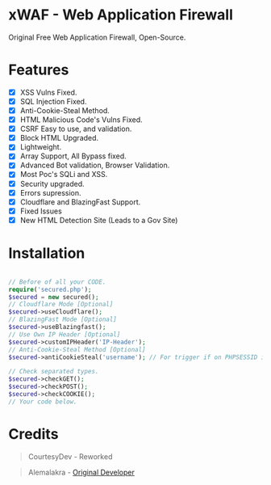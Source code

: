 # xWAF - Web Application Firewall

Original Free Web Application Firewall, Open-Source.

# Features

- [x] XSS Vulns Fixed.
- [x] SQL Injection Fixed.
- [x] Anti-Cookie-Steal Method.
- [x] HTML Malicious Code's Vulns Fixed.
- [x] CSRF Easy to use, and validation.
- [x] Block HTML Upgraded.
- [x] Lightweight.
- [x] Array Support, All Bypass fixed.
- [x] Advanced Bot validation, Browser Validation.
- [x] Most Poc's SQLi and XSS.
- [x] Security upgraded.
- [x] Errors supression.
- [x] Cloudflare and BlazingFast Support.
- [x] Fixed Issues
- [x] New HTML Detection Site (Leads to a Gov Site)  

# Installation

```php

// Before of all your CODE.
require('secured.php');
$secured = new secured();
// Cloudflare Mode [Optional]
$secured->useCloudflare();
// BlazingFast Mode [Optional]
$secured->useBlazingfast();
// Use Own IP Header [Optional]
$secured->customIPHeader('IP-Header');
// Anti-Cookie-Steal Method [Optional]
$secured->antiCookieSteal('username'); // For trigger if on PHPSESSID is logged.

// Check separated types.
$secured->checkGET();
$secured->checkPOST();
$secured->checkCOOKIE();
// Your code below.
```

# Credits

> CourtesyDev - Reworked

> Alemalakra - [Original Developer](https://github.com/Alemalakra/xWAF)
